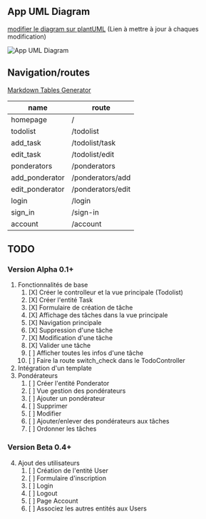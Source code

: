 ## App UML Diagram

[modifier le diagram sur plantUML](http://www.plantuml.com/plantuml/uml/RP6nJWCn38RtF4NKiT8Dh4mTMDWOoWEOv2yrpJadnoqWnBlZYmf7fPlkykNpdzZPDIEryrX2AjHQV6xG-1NY83GYtiTcolBgQup4vJ-ON7-lcftz_ZhLMk3ahLK9tzVCFRLJppIsSXEQqPBoP5p5iU73EgHSME0aas7F8sPwLhfwCtqKWrwep4TYWl7wNk_kmTbjM3eYdP0TljHQ_YxwL2L3oUhw25B5uS298UQOnRmmzEOssqtS3aF_BY4kaI8g2Xbo27sscxj5dMjTEj85SIJvN8pLiCNRGRA_sGy0) (Lien à mettre à jour à chaques modification)

![App UML Diagram](http://www.plantuml.com/plantuml/png/RP6nJWCn38RtF4NKiT8Dh4mTMDWOoWEOv2yrpJadnoqWnBlZYmf7fPlkykNpdzZPDIEryrX2AjHQV6xG-1NY83GYtiTcolBgQup4vJ-ON7-lcftz_ZhLMk3ahLK9tzVCFRLJppIsSXEQqPBoP5p5iU73EgHSME0aas7F8sPwLhfwCtqKWrwep4TYWl7wNk_kmTbjM3eYdP0TljHQ_YxwL2L3oUhw25B5uS298UQOnRmmzEOssqtS3aF_BY4kaI8g2Xbo27sscxj5dMjTEj85SIJvN8pLiCNRGRA_sGy0 "App UML Diagram")

## Navigation/routes


[Markdown Tables Generator](https://www.tablesgenerator.com/markdown_tables)

| **name**            | **route**             |
|-----------------|-------------------|
| homepage        | /                 |
| todolist        | /todolist         |
| add_task        | /todolist/task    |
| edit_task       | /todolist/edit    |
| ponderators     | /ponderators      |
| add_ponderator  | /ponderators/add  |
| edit_ponderator | /ponderators/edit |
| login           | /login            |
| sign_in         | /sign-in          |
| account         | /account          |


## TODO

### Version Alpha 0.1+

1. Fonctionnalités de base
    1. [X] Créer le controlleur et la vue principale (Todolist)
    2. [X] Créer l'entité Task
    3. [X] Formulaire de création de tâche
    4. [X] Affichage des tâches dans la vue principale
    7. [X] Navigation principale
    5. [X] Suppression d'une tâche
    6. [X] Modification d'une tâche
    7. [X] Valider une tâche
    7. [ ] Afficher toutes les infos d'une tâche
    8. [ ] Faire la route switch_check dans le TodoController
2. Intégration d'un template
3. Pondérateurs
    1. [ ] Créer l'entité Ponderator
    2. [ ] Vue gestion des pondérateurs
    3. [ ] Ajouter un pondérateur
    4. [ ] Supprimer
    5. [ ] Modifier
    6. [ ] Ajouter/enlever des pondérateurs aux tâches
    7. [ ] Ordonner les tâches

### Version Beta 0.4+

4. Ajout des utilisateurs
    1. [ ] Création de l'entité User
    2. [ ] Formulaire d'inscription
    3. [ ] Login
    3. [ ] Logout
    4. [ ] Page Account
    5. [ ] Associez les autres entités aux Users
